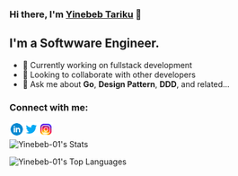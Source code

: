 ### Hi there, I'm [Yinebeb Tariku][linkedin] 👋

## I'm a Softwware Engineer.

- 🔭 Currently working on fullstack development
- 👯 Looking to collaborate with other developers
- 💬 Ask me about **Go**, **Design Pattern**, **DDD**, and related...

### Connect with me:

[<img align="left" alt="yina | LinkedIn" width="26px" src="src/icons8-linkedin-circled.svg"/>][linkedin]
[<img align="left" alt="yina | Twitter" width="26px" src="src/icons8-twitter.svg" />][twitter]
[<img align="left" alt="yina | Instagram" width="26px" src="src/icons8-instagram.svg" />][instagram]
<br/>

![Yinebeb-01's Stats](https://github-readme-stats.vercel.app/api?username=Yinebeb-01&theme=vue-dark&show_icons=true&hide_border=true&count_private=true)

![Yinebeb-01's Top Languages](https://github-readme-stats.vercel.app/api/top-langs/?username=Yinebeb-01&theme=vue-dark&show_icons=true&hide_border=true&layout=compact)

[twitter]: https://twitter.com/Sil_enat/
[instagram]: https://www.instagram.com/y_silenat/
[linkedin]: https://www.linkedin.com/in/yinebeb-tariku/

